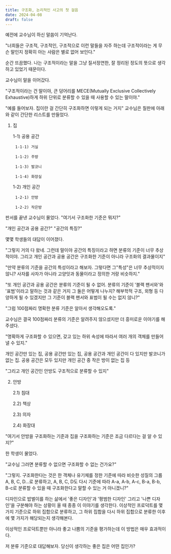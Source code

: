 ```yaml
---
title: 구조화, 논리적인 사고의 첫 걸음
date: 2024-04-08
draft: false
---
```



예전에 교수님이 하신 말씀이 기억난다.



"너희들은 구조적, 구조적인, 구조적으로 이런 말들을 자주 하는데 구조적이라는 게 무슨 말인지 정확히 아는 사람은 별로 없어 보인다."



순간 뜨끔했다. 나는 구조적이라는 말을 그냥 질서정연한, 잘 정리된 정도의 뜻으로 생각하고 있었기 때문이다.



교수님이 말을 이어갔다.



"구조적이라는 건 말이야, 큰 덩어리를 MECE(Mutually Exclusive Collectively Exhaustive)하게 하위 단위로 분류할 수 있을 때 사용할 수 있는 말이야."



"예를 들어보자. 집이란 걸 간단히 구조화하면 이렇게 되는 거지" 교수님은 칠판에 아래와 같이 간단한 리스트를 만들었다.



1. 집

    1-1) 공용 공간

        1-1-1) 거실

        1-1-2) 주방

        1-1-3) 발코니

        1-1-4) 화장실

    1-2) 개인 공간

        1-2-1) 안방

        1-2-2) 작은방       



판서를 끝낸 교수님이 물었다. "여기서 구조화한 기준은 뭐지?"



"개인 공간과 공용 공간?" "공간의 특징?"



몇몇 학생들의 대답이 이어졌다.



"그렇지 거의 다 왔네. 그런데 말이야 공간의 특징이라고 하면 분류의 기준이 너무 추상적이야. 그리고 개인 공간과 공용 공간은 구조화한 기준이 아니라 구조화의 결과물이지"



"만약 분류의 기준을 공간의 특성이라고 해보자. 그렇다면 그"특성"은 너무 추상적이지 않니? 사자를 사자가 아니라 고양잇과 동물이라고 정의한 거랑 비슷하지."



"또 개인 공간과 공용 공간은 분류의 기준이 될 수 없어. 분류의 기준이 '블랙 팬서와'와 '표범'이라고 말하는 것과 같은 거지 그 둘은 어떻게 나누지? 해부학적 구조, 외형 등 다양하게 될 수 있겠지만 그 기준이 블랙 팬서와 표범이 될 수는 없지 않니?"



"그럼 100점짜리 명확한 분류 기준은 알아서 생각해오도록."





교수님은 결국 100점짜리 분류의 기준은 알려주지 않으셨지만 더 흥미로운 이야기를 해주셨다.



"명확하게 구조화할 수 있으면, 갖고 있는 하위 속성에 따라서 여러 개의 객체를 만들어 낼 수 있지."



개인 공간만 있는 집, 공용 공간만 있는 집, 공용 공간과 개인 공간이 다 있지만 발코니가 없는 집. 공용 공간은 모두 있지만 개인 공간 중 작은 방이 없는 집 등

"그리고 개인 공간인 안방도 구조적으로 분류할 수 있지"



2. 안방

    2.1) 침대

    2.2) 책상

    2.3) 의자

    2.4) 화장대

   

"여기서 안방을 구조화하는 기준과 집을 구조화하는 기준은 조금 다르다는 걸 알 수 있지?"



한 학생이 물었다.



"교수님 그러면 분류할 수 없으면 구조화할 수 없는 건가요?"



"그렇지. 구조화한다는 것은 한 객체나 유기체를 정한 기준에 따라 비슷한 성질의 그룹 A, B, C, D...로 분류하고, A, B, C, D도 다시 기준에 따라  A-a, A-b, A-c, B-a, B-b, B-c로 분류할 수 있을 때 구조화한다고 말할 수 있는 거 아니겠니?"





디자인으로 밥벌이를 하는 삶에서 '좋은 디자인'과 '평범한 디자인' 그리고 '나쁜 디자인'을 구분해야 하는 상황이 올 때 종종 이 이야기를 생각한다.  이상적인 프로덕트를 몇 가지 기준으로 하위 집합으로 분류하고, 그 하위 집합을 다시 하위 집합으로 분류한 이후에 몇 가지가 해당되는지 생각해본다.



이상적인 프로덕트뿐만 아니라 좋고 나쁨의 기준을 평가하는데 이 방법은 매우 효과적이다.



저 분류 기준으로 대답해보자. 당신이 생각하는 좋은 집은 어떤 집인가?